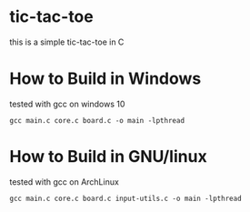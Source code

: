 # tic-tac-toe
this is a simple tic-tac-toe in C
# How to Build in Windows
tested with gcc on windows 10

`gcc main.c core.c board.c -o main -lpthread`  

# How to Build in GNU/linux
tested with gcc on ArchLinux

`gcc main.c core.c board.c input-utils.c -o main -lpthread`



